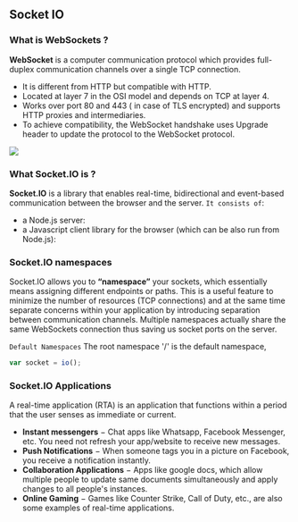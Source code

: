 ## Socket IO

### What is WebSockets ?
**WebSocket** is a computer communication protocol which provides full-duplex communication channels over a single TCP connection.
- It is different from HTTP but compatible with HTTP.
- Located at layer 7 in the OSI model and depends on TCP at layer 4.
- Works over port 80 and 443 ( in case of TLS encrypted) and supports HTTP proxies and intermediaries.
- To achieve compatibility, the WebSocket handshake uses Upgrade header to update the protocol to the WebSocket protocol.

<img src="https://files.ably.io/ghost/prod/2020/08/Websockets.gif" />

### What Socket.IO is ?
**Socket.IO** is a library that enables real-time, bidirectional and event-based communication between the browser and the server. `It consists of`:
- a Node.js server:
- a Javascript client library for the browser (which can be also run from Node.js):

### Socket.IO namespaces
Socket.IO allows you to **“namespace”** your sockets, which essentially means assigning different endpoints or paths. This is a useful feature to minimize the number of resources (TCP connections) and at the same time separate concerns within your application by introducing separation between communication channels. Multiple namespaces actually share the same WebSockets connection thus saving us socket ports on the server.

`Default Namespaces`
The root namespace '/' is the default namespace,
```Javascript
var socket = io();
```

### Socket.IO Applications
A real-time application (RTA) is an application that functions within a period that the user senses as immediate or current.
<br/>
- **Instant messengers** − Chat apps like Whatsapp, Facebook Messenger, etc. You need not refresh your app/website to receive new messages.
- **Push Notifications** − When someone tags you in a picture on Facebook, you receive a notification instantly.
- **Collaboration Applications** − Apps like google docs, which allow multiple people to update same documents simultaneously and apply changes to all people's instances.
- **Online Gaming** − Games like Counter Strike, Call of Duty, etc., are also some examples of real-time applications.
